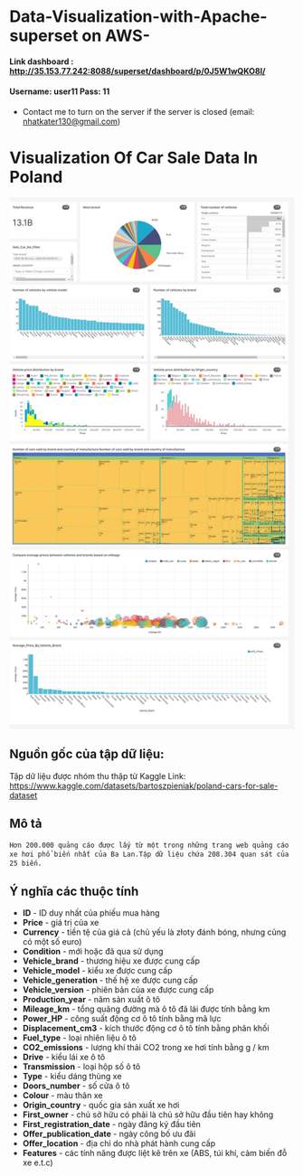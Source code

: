 # Data-Visualization-with-Apache-superset on AWS-

#### Link dashboard : http://35.153.77.242:8088/superset/dashboard/p/0J5W1wQKO8l/
#### Username: user11   Pass: 11
- Contact me to turn on the server if the server is closed (email: nhatkater130@gmail.com)

# Visualization Of Car Sale Data In Poland
![alt](https://github.com/johnkater/Data-Visualization-with-Apache-superset/blob/main/image/project-data-visualization-group-11-2022-06-30T05-16-48.599Z.jpg)


## Nguồn gốc của tập dữ liệu: 
Tập dữ liệu được nhóm thu thập từ Kaggle 
	Link: https://www.kaggle.com/datasets/bartoszpieniak/poland-cars-for-sale-dataset
## Mô tả 
	Hơn 200.000 quảng cáo được lấy từ một trong những trang web quảng cáo xe hơi phổ biến nhất của Ba Lan.Tập dữ liệu chứa 208.304 quan sát của 25 biến.
## Ý nghĩa các thuộc tính
- **ID** - ID duy nhất của phiếu mua hàng
- **Price** - giá trị của xe
- **Currency** - tiền tệ của giá cả (chủ yếu là złoty đánh bóng, nhưng cũng có một số euro)
- **Condition** - mới hoặc đã qua sử dụng
- **Vehicle_brand** - thương hiệu xe được cung cấp
- **Vehicle_model** - kiểu xe được cung cấp
- **Vehicle_generation** - thế hệ xe được cung cấp
- **Vehicle_version** - phiên bản của xe được cung cấp
- **Production_year** - năm sản xuất ô tô
- **Mileage_km** - tổng quãng đường mà ô tô đã lái được tính bằng km
- **Power_HP** - công suất động cơ ô tô tính bằng mã lực
- **Displacement_cm3** - kích thước động cơ ô tô tính bằng phân khối
- **Fuel_type** - loại nhiên liệu ô tô
- **CO2_emissions** - lượng khí thải CO2 trong xe hơi tính bằng g / km
- **Drive** - kiểu lái xe ô tô
- **Transmission** - loại hộp số ô tô
- **Type** - kiểu dáng thùng xe
- **Doors_number** - số cửa ô tô
- **Colour** - màu thân xe
- **Origin_country** - quốc gia sản xuất xe hơi
- **First_owner** - chủ sở hữu có phải là chủ sở hữu đầu tiên hay không
- **First_registration_date** - ngày đăng ký đầu tiên
- **Offer_publication_date** - ngày công bố ưu đãi
- **Offer_location** - địa chỉ do nhà phát hành cung cấp
- **Features** - các tính năng được liệt kê trên xe (ABS, túi khí, cảm biến đỗ xe e.t.c)





